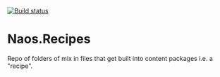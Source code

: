 [![Build status](https://ci.appveyor.com/api/projects/status/9y9aipgpr1a1cwpg?svg=true)](https://ci.appveyor.com/project/Naos-Project/naos-recipes)

# Naos.Recipes
Repo of folders of mix in files that get built into content packages i.e. a "recipe".
